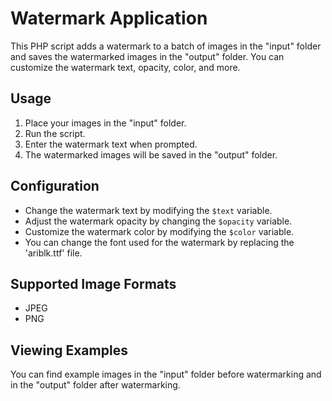 # Watermark Application

This PHP script adds a watermark to a batch of images in the "input" folder and saves the watermarked images in the "output" folder. You can customize the watermark text, opacity, color, and more.

## Usage

1. Place your images in the "input" folder.
2. Run the script.
3. Enter the watermark text when prompted.
4. The watermarked images will be saved in the "output" folder.

## Configuration

- Change the watermark text by modifying the `$text` variable.
- Adjust the watermark opacity by changing the `$opacity` variable.
- Customize the watermark color by modifying the `$color` variable.
- You can change the font used for the watermark by replacing the 'ariblk.ttf' file.

## Supported Image Formats

- JPEG
- PNG


## Viewing Examples

You can find example images in the "input" folder before watermarking and in the "output" folder after watermarking.